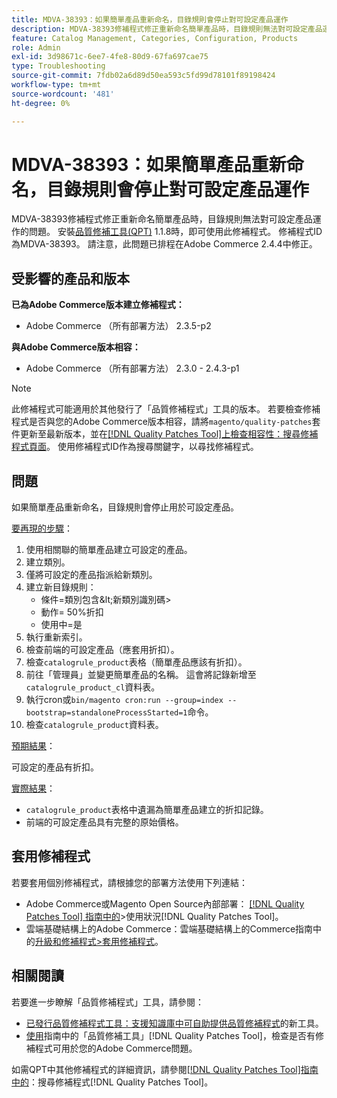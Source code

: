 ```yaml
---
title: MDVA-38393：如果簡單產品重新命名，目錄規則會停止對可設定產品運作
description: MDVA-38393修補程式修正重新命名簡單產品時，目錄規則無法對可設定產品運作的問題。 安裝[Quality Patches Tool (QPT)](https://experienceleague.adobe.com/zh-hant/docs/commerce-operations/tools/quality-patches-tool/quality-patches-tool-to-self-serve-quality-patches) 1.1.8時，即可使用此修補程式。 修補程式ID為MDVA-38393。 請注意，此問題已排程在Adobe Commerce 2.4.4中修正。
feature: Catalog Management, Categories, Configuration, Products
role: Admin
exl-id: 3d98671c-6ee7-4fe8-80d9-67fa697cae75
type: Troubleshooting
source-git-commit: 7fdb02a6d89d50ea593c5fd99d78101f89198424
workflow-type: tm+mt
source-wordcount: '481'
ht-degree: 0%

---
```


# MDVA-38393：如果簡單產品重新命名，目錄規則會停止對可設定產品運作

MDVA-38393修補程式修正重新命名簡單產品時，目錄規則無法對可設定產品運作的問題。 安裝[品質修補工具(QPT)](https://experienceleague.adobe.com/zh-hant/docs/commerce-operations/tools/quality-patches-tool/quality-patches-tool-to-self-serve-quality-patches) 1.1.8時，即可使用此修補程式。 修補程式ID為MDVA-38393。 請注意，此問題已排程在Adobe Commerce 2.4.4中修正。

## 受影響的產品和版本

**已為Adobe Commerce版本建立修補程式：**

* Adobe Commerce （所有部署方法） 2.3.5-p2

**與Adobe Commerce版本相容：**

* Adobe Commerce （所有部署方法） 2.3.0 - 2.4.3-p1

>[!NOTE]
>
>此修補程式可能適用於其他發行了「品質修補程式」工具的版本。 若要檢查修補程式是否與您的Adobe Commerce版本相容，請將`magento/quality-patches`套件更新至最新版本，並在[[!DNL Quality Patches Tool]上檢查相容性：搜尋修補程式頁面](https://experienceleague.adobe.com/zh-hant/docs/commerce-operations/tools/quality-patches-tool/quality-patches-tool-to-self-serve-quality-patches)。 使用修補程式ID作為搜尋關鍵字，以尋找修補程式。

## 問題

如果簡單產品重新命名，目錄規則會停止用於可設定產品。

<u>要再現的步驟</u>：

1. 使用相關聯的簡單產品建立可設定的產品。
1. 建立類別。
1. 僅將可設定的產品指派給新類別。
1. 建立新目錄規則：
   * 條件=類別包含\&lt;新類別識別碼>
   * 動作= 50%折扣
   * 使用中=是
1. 執行重新索引。
1. 檢查前端的可設定產品（應套用折扣）。
1. 檢查`catalogrule_product`表格（簡單產品應該有折扣）。
1. 前往「管理員」並變更簡單產品的名稱。 這會將記錄新增至`catalogrule_product_cl`資料表。
1. 執行cron或`bin/magento cron:run --group=index --bootstrap=standaloneProcessStarted=1`命令。
1. 檢查`catalogrule_product`資料表。

<u>預期結果</u>：

可設定的產品有折扣。

<u>實際結果</u>：

* `catalogrule_product`表格中遺漏為簡單產品建立的折扣記錄。
* 前端的可設定產品具有完整的原始價格。

## 套用修補程式

若要套用個別修補程式，請根據您的部署方法使用下列連結：

* Adobe Commerce或Magento Open Source內部部署： [[!DNL Quality Patches Tool] 指南中的](/help/tools/quality-patches-tool/usage.md)>使用狀況[!DNL Quality Patches Tool]。
* 雲端基礎結構上的Adobe Commerce：雲端基礎結構上的Commerce指南中的[升級和修補程式>套用修補程式](https://experienceleague.adobe.com/docs/commerce-cloud-service/user-guide/develop/upgrade/apply-patches.html?lang=zh-Hant)。

## 相關閱讀

若要進一步瞭解「品質修補程式」工具，請參閱：

* [已發行品質修補程式工具：支援知識庫中可自助提供品質修補程式](https://experienceleague.adobe.com/zh-hant/docs/commerce-operations/tools/quality-patches-tool/quality-patches-tool-to-self-serve-quality-patches)的新工具。
* [使用](/help/tools/quality-patches-tool/patches-available-in-qpt/check-patch-for-magento-issue-with-magento-quality-patches.md)指南中的「品質修補工具」[!DNL Quality Patches Tool]，檢查是否有修補程式可用於您的Adobe Commerce問題。

如需QPT中其他修補程式的詳細資訊，請參閱[[!DNL Quality Patches Tool]指南中的](https://experienceleague.adobe.com/tools/commerce-quality-patches/index.html?lang=zh-Hant)：搜尋修補程式[!DNL Quality Patches Tool]。
